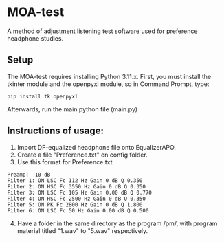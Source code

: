 # MOA-test
A method of adjustment listening test software used for preference headphone studies.

## Setup
The MOA-test requires installing Python 3.11.x.
First, you must install the tkinter module and the openpyxl module, so in Command Prompt, type:
```
pip install tk openpyxl
```
Afterwards, run the main python file (main.py)
## Instructions of usage:
1) Import DF-equalized headphone file onto EqualizerAPO.
2) Create a file "Preference.txt" on config folder.
3) Use this format for Preference.txt
```
Preamp: -10 dB
Filter 1: ON LSC Fc 112 Hz Gain 0 dB Q 0.350
Filter 2: ON HSC Fc 3550 Hz Gain 0 dB Q 0.350
Filter 3: ON LSC Fc 105 Hz Gain 0.00 dB Q 0.770
Filter 4: ON HSC Fc 2500 Hz Gain 0 dB Q 0.350
Filter 5: ON PK Fc 2800 Hz Gain 0 dB Q 1.800
Filter 6: ON LSC Fc 50 Hz Gain 0.00 dB Q 0.500
```
4) Have a folder in the same directory as the program /pm/, with program material titled "1.wav" to "5.wav" respectively.
